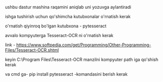 ushbu dastur mashina raqamini aniqlab uni yozuvga aylantiradi

ishga tushirish uchun qo'shimcha kutubxonalar o'rnatish kerak

o'rnatish qiyinroq bo'lgan kutubxona - pytesseract

avvalo kompyuterga Tesseract-OCR ni o'rnatish kerak

link - https://www.softpedia.com/get/Programming/Other-Programming-Files/Tesseract-OCR.shtml

keyin C:\Program Files\Tesseract-OCR manzilni kompyuter path iga qo'shish kerak

va cmd ga- pip install pytesseract -komandasini berish kerak
